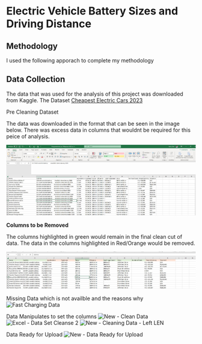 

# Electric Vehicle Battery Sizes and Driving Distance

## Methodology
I used the following apporach to complete my methodology

## Data Collection
The data that was used for the analysis of this project was downloaded from Kaggle. The Dataset [Cheapest Electric Cars 2023](https://www.kaggle.com/datasets/kkhandekar/cheapest-electric-cars)

Pre Cleaning Dataset

The data was downloaded in the format that can be seen in the image below. There was excess data in columns that wouldnt be required for this peice of analysis. 

<img src="assets/ExcelPreCleanDataSetcopy.JPG" width="600">

**Columns to be Removed**

The columns highlighted in green would remain in the final clean cut of data. The data in the columns highlighted in Red/Orange would be removed. 

<img src="assets/Columnstodelete.JPG" width="600">




Missing Data which is not availble and the reasons why
![Fast Charging Data](https://github.com/user-attachments/assets/eb4cf806-de12-491e-aadf-b7faabdd0933)

Data Manipulates to set the columns
![New - Clean Data](https://github.com/user-attachments/assets/36d0bdf9-2fa8-46d2-99ca-cd172328699c)
![Excel - Data Set Cleanse 2](https://github.com/user-attachments/assets/3a0b8261-b577-4073-8ce4-9e2db5f9d711)
![New - Cleaning Data - Left LEN](https://github.com/user-attachments/assets/109114c9-80a4-4425-bf34-40210654d1d7)





Data Ready for Upload
![New - Data Ready for Upload](https://github.com/user-attachments/assets/02269dfd-baf6-4c7c-9ad8-3ee5862b16d4)

